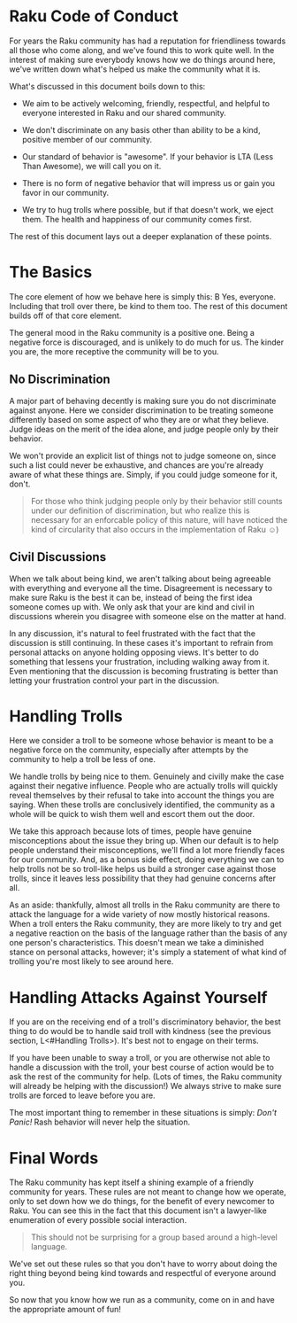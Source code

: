 Raku Code of Conduct
====================

For years the Raku community has had a reputation for friendliness towards all those who come along, and we've found this to work quite well. In the interest of making sure everybody knows how we do things around here, we've written down what's helped us make the community what it is.

What's discussed in this document boils down to this:

* We aim to be actively welcoming, friendly, respectful, and helpful to everyone interested in Raku and our shared community.

* We don't discriminate on any basis other than ability to be a kind, positive member of our community.

* Our standard of behavior is "awesome".  If your behavior is LTA (Less Than Awesome), we will call you on it.

* There is no form of negative behavior that will impress us or gain you favor in our community.

* We try to hug trolls where possible, but if that doesn't work, we eject them.  The health and happiness of our community comes first.

The rest of this document lays out a deeper explanation of these points.

# The Basics

The core element of how we behave here is simply this: B<Be kind to everyone.> Yes, everyone. Including that troll over there, be kind to them too. The rest of this document builds off of that core element.

The general mood in the Raku community is a positive one. Being a negative force is discouraged, and is unlikely to do much for us. The kinder you are, the more receptive the community will be to you.

## No Discrimination

A major part of behaving decently is making sure you do not discriminate against anyone. Here we consider discrimination to be treating someone differently based on some aspect of who they are or what they believe. Judge ideas on the merit of the idea alone, and judge people only by their behavior.

We won't provide an explicit list of things not to judge someone on, since such a list could never be exhaustive, and chances are you're already aware of what these things are. Simply, if you could judge someone for it, don't.

> For those who think judging people only by their behavior still counts under our definition of discrimination, but who realize this is necessary for an enforcable policy of this nature, will have noticed the kind of circularity that also occurs in the implementation of Raku ☺)

## Civil Discussions

When we talk about being kind, we aren't talking about being agreeable with everything and everyone all the time. Disagreement is necessary to make sure Raku is the best it can be, instead of being the first idea someone comes up with. We only ask that your are kind and civil in discussions wherein you disagree with someone else on the matter at hand.

In any discussion, it's natural to feel frustrated with the fact that the discussion is still continuing. In these cases it's important to refrain from personal attacks on anyone holding opposing views. It's better to do something that lessens your frustration, including walking away from it. Even mentioning that the discussion is becoming frustrating is better than letting your frustration control your part in the discussion.

# Handling Trolls

Here we consider a troll to be someone whose behavior is meant to be a negative force on the community, especially after attempts by the community to help a troll be less of one.

We handle trolls by being nice to them. Genuinely and civilly make the case against their negative influence. People who are actually trolls will quickly reveal themselves by their refusal to take into account the things you are saying. When these trolls are conclusively identified, the community as a whole will be quick to wish them well and escort them out the door.

We take this approach because lots of times, people have genuine misconceptions about the issue they bring up. When our default is to help people understand their misconceptions, we'll find a lot more friendly faces for our community. And, as a bonus side effect, doing everything we can to help trolls not be so troll-like helps us build a stronger case against those trolls, since it leaves less possibility that they had genuine concerns after all.

As an aside: thankfully, almost all trolls in the Raku community are there to attack the language for a wide variety of now mostly historical reasons. When a troll enters the Raku community, they are more likely to try and get a negative reaction on the basis of the language rather than the basis of any one person's characteristics. This doesn't mean we take a diminished stance on personal attacks, however; it's simply a statement of what kind of trolling you're most likely to see around here.

# Handling Attacks Against Yourself

If you are on the receiving end of a troll's discriminatory behavior, the best thing to do would be to handle said troll with kindness (see the previous section, L<#Handling Trolls>). It's best not to engage on their terms.

If you have been unable to sway a troll, or you are otherwise not able to handle a discussion with the troll, your best course of action would be to ask the rest of the community for help. (Lots of times, the Raku community will already be helping with the discussion!) We always strive to make sure trolls are forced to leave before you are.

The most important thing to remember in these situations is simply: *Don't Panic!* Rash behavior will never help the situation.

# Final Words

The Raku community has kept itself a shining example of a friendly community for years. These rules are not meant to change how we operate, only to set down how we do things, for the benefit of every newcomer to Raku. You can see this in the fact that this document isn't a lawyer-like enumeration of every possible social interaction.

> This should not be surprising for a group based around a high-level language.

We've set out these rules so that you don't have to worry about doing the right thing beyond being kind towards and respectful of everyone around you.

So now that you know how we run as a community, come on in and have the appropriate amount of fun!
